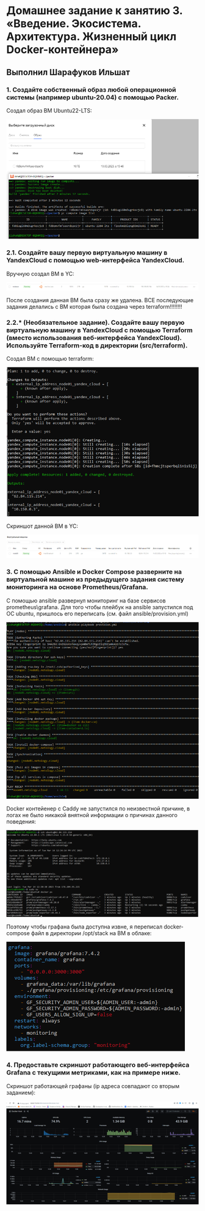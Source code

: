# Домашнее задание к занятию 3. «Введение. Экосистема. Архитектура. Жизненный цикл Docker-контейнера»

## Выполнил Шарафуков Ильшат

### 1. Создайте собственный образ любой операционной системы (например ubuntu-20.04) с помощью Packer.

Создал образ ВМ Ubuntu22-LTS:

![packer_ubuntu.png](img/1_1.png)

### 2.1. Создайте вашу первую виртуальную машину в YandexCloud с помощью web-интерфейса YandexCloud.

Вручную создал ВМ в YC:

![ubuntu_yc.png](img/2_1.png)

После создания данная ВМ была сразу же удалена. ВСЕ последующие задания делались с ВМ которая была создана через terraform!!!!!!!!

### 2.2.* (Необязательное задание). Создайте вашу первую виртуальную машину в YandexCloud с помощью Terraform (вместо использования веб-интерфейса YandexCloud). Используйте Terraform-код в директории (src/terraform).

Создал ВМ с помощью terraform: 

![terraform_apply.png](img/2_2.png)

Скриншот данной ВМ в YC:

![terraform_vm_create.png](img/2_3.png)


### 3. С помощью Ansible и Docker Compose разверните на виртуальной машине из предыдущего задания систему мониторинга на основе Prometheus/Grafana.

С помощью ansible развернул мониторинг на базе сервисов prometheus\grafana. Для того чтобы плейбук на ansible запустился под ОС ubuntu, пришлось его переписать (см. файл ansible/provision.yml)

![ansible_playbook.png](img/3_1.png)

Docker контейенер с Caddy не запустился по неизвестной причине, в логах не было никакой внятной информации о причинах данного поведения:

![docker_ps.png](img/3_2.png)

Поэтому чтобы графана была доступна извне, я переписал docker-compose файл в директории /opt/stack на ВМ в облаке:

![docker-compose_file.png](img/3_4.png)

### 4. Предоставьте скриншот работающего веб-интерфейса Grafana с текущими метриками, как на примере ниже.

Скриншот работающей графаны (ip адреса совпадают со вторым заданием):

![grafana.png](img/3_3.png)
